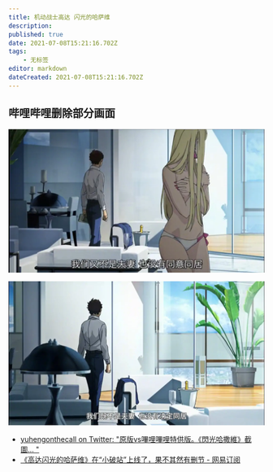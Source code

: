 ```yaml
---
title: 机动战士高达 闪光的哈萨维
description: 
published: true
date: 2021-07-08T15:21:16.702Z
tags:
    - 无标签
editor: markdown
dateCreated: 2021-07-08T15:21:16.702Z
---
```


## 哔哩哔哩删除部分画面

![未和谐](/src/video/Hathaway/un.webp)

![哔哩哔哩](/src/video/Hathaway/bilibili.webp)

+ [yuhengonthecall on Twitter: "原版vs嗶哩嗶哩特供版。《閃光哈撒維》截圖… "](https://web.archive.org/web/20210703091955/https://twitter.com/yuheng4/status/1410982924569255936)
+ [《高达闪光的哈萨维》在“小破站”上线了，果不其然有删节 - 网易订阅](https://archive.is/LHRPu "https://www.163.com/dy/article/GE1NB2O40515A574.html")
